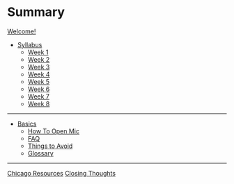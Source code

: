 # Summary

[Welcome!](./welcome.md)
- [Syllabus](./syllabus.md)
  - [Week 1](./one.md)
  - [Week 2](./two.md)
  - [Week 3]()
  - [Week 4]()
  - [Week 5]()
  - [Week 6]()
  - [Week 7]()
  - [Week 8]()
---
- [Basics](./basics.md)
  - [How To Open Mic](./guide.md)
  - [FAQ]()
  - [Things to Avoid]()
  - [Glossary]()
---
[Chicago Resources](chicago.md)
[Closing Thoughts]()
